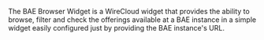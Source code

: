 The BAE Browser Widget is a WireCloud widget that provides the ability to browse, filter and check the offerings available at a BAE instance in a simple widget easily configured just by providing the BAE instance's URL.